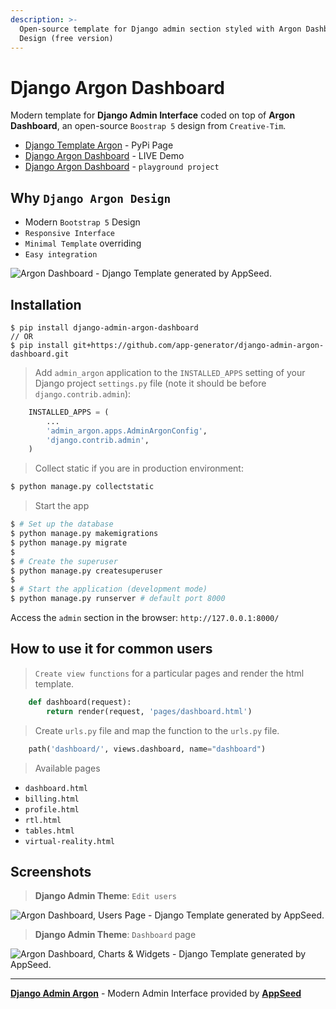 ```yaml
---
description: >-
  Open-source template for Django admin section styled with Argon Dashboard
  Design (free version)
---
```


# Django Argon Dashboard

Modern template for **Django Admin Interface** coded on top of **Argon Dashboard**, an open-source `Boostrap 5` design from `Creative-Tim`.

* [Django Template Argon](https://pypi.org/project/django-admin-argon-dashboard/) - PyPi Page
* [Django Argon Dashboard](https://django-argon-dashboard.appseed-srv1.com/) - LIVE Demo
* [Django Argon Dashboard](https://github.com/app-generator/django-argon-theme-playground) - `playground project`


## Why `Django Argon Design`

* Modern `Bootstrap 5` Design
* `Responsive Interface`
* `Minimal Template` overriding
* `Easy integration`

![Argon Dashboard - Django Template generated by AppSeed.](https://user-images.githubusercontent.com/51070104/183684596-4b29a886-f13d-4da5-98d3-12b5b90df47f.png)

## Installation

```
$ pip install django-admin-argon-dashboard
// OR
$ pip install git+https://github.com/app-generator/django-admin-argon-dashboard.git
```

> Add `admin_argon` application to the `INSTALLED_APPS` setting of your Django project `settings.py` file (note it should be before `django.contrib.admin`):

```python
    INSTALLED_APPS = (
        ...
        'admin_argon.apps.AdminArgonConfig',
        'django.contrib.admin',
    )
```

> Collect static if you are in production environment:

```bash
$ python manage.py collectstatic
```

> Start the app

```bash
$ # Set up the database
$ python manage.py makemigrations
$ python manage.py migrate
$
$ # Create the superuser
$ python manage.py createsuperuser
$
$ # Start the application (development mode)
$ python manage.py runserver # default port 8000
```

Access the `admin` section in the browser: `http://127.0.0.1:8000/`

## How to use it for common users

> `Create view functions` for a particular pages and render the html template.

```python
    def dashboard(request):
        return render(request, 'pages/dashboard.html')
```

> Create `urls.py` file and map the function to the `urls.py` file.

```python
    path('dashboard/', views.dashboard, name="dashboard")
```

> Available pages

* `dashboard.html`
* `billing.html`
* `profile.html`
* `rtl.html`
* `tables.html`
* `virtual-reality.html`

## Screenshots

> **Django Admin Theme**: `Edit users`

![Argon Dashboard, Users Page - Django Template generated by AppSeed.](https://user-images.githubusercontent.com/51070104/201162283-90fb0637-687e-4926-ab12-bf409491dac6.jpg)

> **Django Admin Theme**: `Dashboard` page

![Argon Dashboard, Charts & Widgets - Django Template generated by AppSeed.](https://user-images.githubusercontent.com/51070104/201162509-80df6786-e595-4fca-a570-45f6a4438c24.jpg)

***

[**Django Admin Argon**](https://github.com/app-generator/django-admin-argon-dashboard) - Modern Admin Interface provided by [**AppSeed**](https://appseed.us/)
